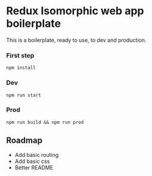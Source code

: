 # Redux Isomorphic web app boilerplate

This is a boilerplate, ready to use, to dev and production.

### First step

```npm install```

### Dev

```npm run start```

### Prod

```npm run build && npm run prod```

## Roadmap

* Add basic routing
* Add basic css
* Better README
